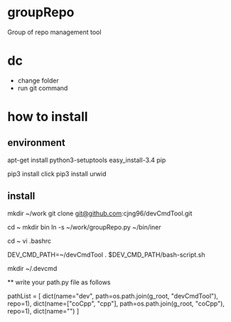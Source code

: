 

# groupRepo
Group of repo management tool

# dc
* change folder
* run git command


# how to install

## environment

apt-get install python3-setuptools
easy_install-3.4 pip

pip3 install click
pip3 install urwid


## install 

mkdir ~/work
git clone git@github.com:cjng96/devCmdTool.git

cd ~
mkdir bin
ln -s ~/work/groupRepo.py ~/bin/iner


cd ~
vi .bashrc

DEV_CMD_PATH=~/devCmdTool
. $DEV_CMD_PATH/bash-script.sh

mkdir ~/.devcmd

** write your path.py file as follows

pathList = [
        dict(name="dev", path=os.path.join(g_root, "devCmdTool"), repo=1),
        dict(name=["coCpp", "cpp"], path=os.path.join(g_root, "coCpp"), repo=1),
        dict(name="")
]

  